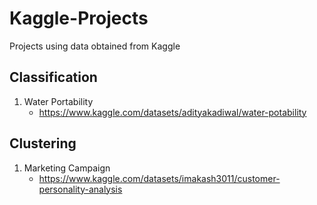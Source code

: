# Kaggle-Projects
Projects using data obtained from Kaggle
## Classification
1. Water Portability
   * https://www.kaggle.com/datasets/adityakadiwal/water-potability


## Clustering
1. Marketing Campaign
   * https://www.kaggle.com/datasets/imakash3011/customer-personality-analysis
